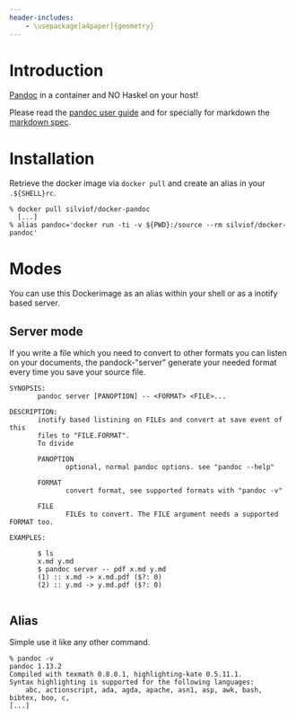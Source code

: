 ```yaml
---
header-includes:
    - \usepackage[a4paper]{geometry}
---
```


# Introduction

[Pandoc] in a container and NO Haskel on your host!

Please read the [pandoc user guide] and for specially for markdown the
[markdown spec].

# Installation

Retrieve the docker image via `docker pull` and create an alias in your
`.${SHELL}rc`.

```
% docker pull silviof/docker-pandoc
  [...]
% alias pandoc='docker run -ti -v ${PWD}:/source --rm silviof/docker-pandoc'
```

# Modes

You can use this Dockerimage as an alias within your shell or as a inotify
based server.

## Server mode

If you write a file which you need to convert to other formats you can listen
on your documents, the pandock-"server" generate your needed format every time
you save your source file.

```
SYNOPSIS:
       pandoc server [PANOPTION] -- <FORMAT> <FILE>...

DESCRIPTION:
       inotify based listining on FILEs and convert at save event of this
       files to "FILE.FORMAT".
       To divide

       PANOPTION
              optional, normal pandoc options. see "pandoc --help"

       FORMAT
              convert format, see supported formats with "pandoc -v"

       FILE
              FILEs to convert. The FILE argument needs a supported FORMAT too.

EXAMPLES:

       $ ls
       x.md y.md
       $ pandoc server -- pdf x.md y.md
       (1) :: x.md -> x.md.pdf ($?: 0)
       (2) :: y.md -> y.md.pdf ($?: 0)


```

## Alias

Simple use it like any other command.

```
% pandoc -v
pandoc 1.13.2
Compiled with texmath 0.8.0.1, highlighting-kate 0.5.11.1.
Syntax highlighting is supported for the following languages:
    abc, actionscript, ada, agda, apache, asn1, asp, awk, bash, bibtex, boo, c,
[...]
```

<!-- links -->
[pandoc]: http://johnmacfarlane.net/pandoc
[pandoc user guide]: http://johnmacfarlane.net/pandoc/README.html#pandocs-markdown
[markdown spec]: http://spec.commonmark.org/

